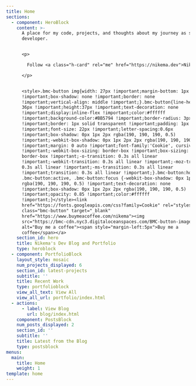 ```yaml
---
title: Home
sections:
  - component: HeroBlock
    content: >-
      A place for my code, projects, and thoughts about my journey as software
      developer.


      <p>

        Follow <a class="h-card" rel="me" href="https://nikema.dev">Nikema</a> on <a href='https://twitter.com/dev_nikema' rel='me'>Twitter (@dev_nikema)</a>, <a href='https://github.com/prophen' rel='me'>GitHub</a>, or send her an <a class="u-email" href='mailto:nikema.prophet@popschools.com' rel='me'>email</a>

      </p>


      <style>.bmc-button img{width: 27px !important;margin-bottom: 1px
      !important;box-shadow: none !important;border: none
      !important;vertical-align: middle !important;}.bmc-button{line-height:
      36px !important;height:37px !important;text-decoration: none
      !important;display:inline-flex !important;color:#ffffff
      !important;background-color:#BB5794 !important;border-radius: 3px
      !important;border: 1px solid transparent !important;padding: 1px 9px
      !important;font-size: 22px !important;letter-spacing:0.6px
      !important;box-shadow: 0px 1px 2px rgba(190, 190, 190, 0.5)
      !important;-webkit-box-shadow: 0px 1px 2px 2px rgba(190, 190, 190, 0.5)
      !important;margin: 0 auto !important;font-family:'Cookie', cursive
      !important;-webkit-box-sizing: border-box !important;box-sizing:
      border-box !important;-o-transition: 0.3s all linear
      !important;-webkit-transition: 0.3s all linear !important;-moz-transition:
      0.3s all linear !important;-ms-transition: 0.3s all linear
      !important;transition: 0.3s all linear !important;}.bmc-button:hover,
      .bmc-button:active, .bmc-button:focus {-webkit-box-shadow: 0px 1px 2px 2px
      rgba(190, 190, 190, 0.5) !important;text-decoration: none
      !important;box-shadow: 0px 1px 2px 2px rgba(190, 190, 190, 0.5)
      !important;opacity: 0.85 !important;color:#ffffff
      !important;}</style><link
      href="https://fonts.googleapis.com/css?family=Cookie" rel="stylesheet"><a
      class="bmc-button" target="_blank"
      href="https://www.buymeacoffee.com/nikema"><img
      src="https://bmc-cdn.nyc3.digitaloceanspaces.com/BMC-button-images/BMC-btn-logo.svg"
      alt="Buy me a coffee"><span style="margin-left:5px">Buy me a
      coffee</span></a>
    section_id: hero
    title: Nikema's Dev Blog and Portfolio
    type: heroblock
  - component: PortfolioBlock
    layout_style: mosaic
    num_projects_displayed: 6
    section_id: latest-projects
    subtitle: ''
    title: Recent Work
    type: portfolioblock
    view_all_text: View All
    view_all_url: portfolio/index.html
  - actions:
      - label: View Blog
        url: blog/index.html
    component: PostsBlock
    num_posts_displayed: 2
    section_id: ''
    subtitle: ''
    title: Latest from the Blog
    type: postsblock
menus:
  main:
    title: Home
    weight: 1
template: home
---
```


